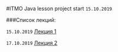 #ITMO Java lesson project
start `15.10.2019`

###Список лекций:

`15.10.2019` [Лекция 1](https://drive.google.com/open?id=1OZAIC1k3v4iBHYOYiDyHlRtk7hx49ecV)

`17.10.2019` [Лекция 2](https://drive.google.com/open?id=15N1WPmLyDg5robOQ57D3WDcK7f7xPuu2)